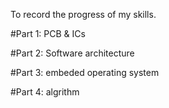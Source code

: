 To record the progress of my skills.

#Part 1: PCB & ICs

#Part 2: Software architecture

#Part 3: embeded operating system

#Part 4: algrithm



